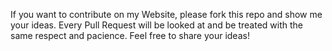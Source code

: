 If you want to contribute on my Website, please fork this repo and show me your ideas. Every Pull Request will be looked at and be treated with the same respect and pacience. Feel free to share your ideas!
